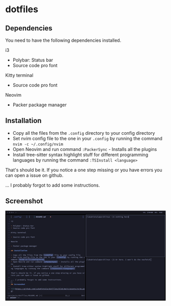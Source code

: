 # dotfiles



## Dependencies

You need to have the following dependencies installed.

i3

- Polybar: Status bar
- Source code pro font

Kitty terminal

- Source code pro font

Neovim

- Packer package manager

## Installation

- Copy all the files from the `.config` directory to your config directory
- Set nvim config file to the one in your `.config` by running the command `nvim -c ~/.config/nvim`
- Open Neovim and run command `:PackerSync` - Installs all the plugins
- Install tree-sitter syntax highlight stuff for different programming languages by running the command `:TSInstall <language>`

That's should be it. If you notice a one step missing or you have errors you can open a issue on github.

... I probably forgot to add some instructions.

## Screenshot

![](https://github.com/LukaHietala/dotfiles/blob/main/assets/nvim.png)

